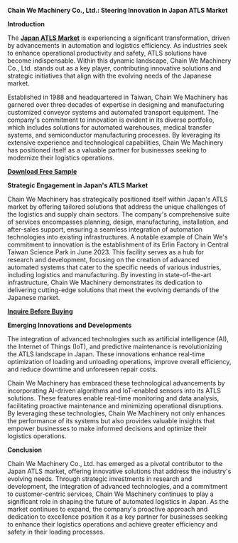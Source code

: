 **Chain We Machinery Co., Ltd.: Steering Innovation in Japan ATLS Market** 

**Introduction**

The **[Japan ATLS Market](https://www.nextmsc.com/report/japan-automated-truck-trailer-loading-system-market)** is experiencing a significant transformation, driven by advancements in automation and logistics efficiency. As industries seek to enhance operational productivity and safety, ATLS solutions have become indispensable. Within this dynamic landscape, Chain We Machinery Co., Ltd. stands out as a key player, contributing innovative solutions and strategic initiatives that align with the evolving needs of the Japanese market.

Established in 1988 and headquartered in Taiwan, Chain We Machinery has garnered over three decades of expertise in designing and manufacturing customized conveyor systems and automated transport equipment. The company's commitment to innovation is evident in its diverse portfolio, which includes solutions for automated warehouses, medical transfer systems, and semiconductor manufacturing processes. By leveraging its extensive experience and technological capabilities, Chain We Machinery has positioned itself as a valuable partner for businesses seeking to modernize their logistics operations.

**[Download Free Sample](https://www.nextmsc.com/japan-automated-truck-trailer-loading-system-market/request-sample)**

**Strategic Engagement in Japan's ATLS Market**

Chain We Machinery has strategically positioned itself within Japan's ATLS market by offering tailored solutions that address the unique challenges of the logistics and supply chain sectors. The company's comprehensive suite of services encompasses planning, design, manufacturing, installation, and after-sales support, ensuring a seamless integration of automation technologies into existing infrastructures.
A notable example of Chain We's commitment to innovation is the establishment of its Erlin Factory in Central Taiwan Science Park in June 2023. This facility serves as a hub for research and development, focusing on the creation of advanced automated systems that cater to the specific needs of various industries, including logistics and manufacturing. By investing in state-of-the-art infrastructure, Chain We Machinery demonstrates its dedication to delivering cutting-edge solutions that meet the evolving demands of the Japanese market.

**[Inquire Before Buying](https://www.nextmsc.com/japan-automated-truck-trailer-loading-system-market/inquire-before-buying)** 

**Emerging Innovations and Developments**

The integration of advanced technologies such as artificial intelligence (AI), the Internet of Things (IoT), and predictive maintenance is revolutionizing the ATLS landscape in Japan. These innovations enhance real-time optimization of loading and unloading operations, improve overall efficiency, and reduce downtime and unforeseen repair costs.

Chain We Machinery has embraced these technological advancements by incorporating AI-driven algorithms and IoT-enabled sensors into its ATLS solutions. These features enable real-time monitoring and data analysis, facilitating proactive maintenance and minimizing operational disruptions. By leveraging these technologies, Chain We Machinery not only enhances the performance of its systems but also provides valuable insights that empower businesses to make informed decisions and optimize their logistics operations.

**Conclusion**

Chain We Machinery Co., Ltd. has emerged as a pivotal contributor to the Japan ATLS market, offering innovative solutions that address the industry's evolving needs. Through strategic investments in research and development, the integration of advanced technologies, and a commitment to customer-centric services, Chain We Machinery continues to play a significant role in shaping the future of automated logistics in Japan. As the market continues to expand, the company's proactive approach and dedication to excellence position it as a key partner for businesses seeking to enhance their logistics operations and achieve greater efficiency and safety in their loading processes.

